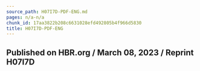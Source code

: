 ```yaml
---
source_path: H07I7D-PDF-ENG.md
pages: n/a-n/a
chunk_id: 17aa3822b208c6631028efd492805b4f966d5830
title: H07I7D-PDF-ENG
---
```

## Published on HBR.org / March 08, 2023 / Reprint H07I7D
